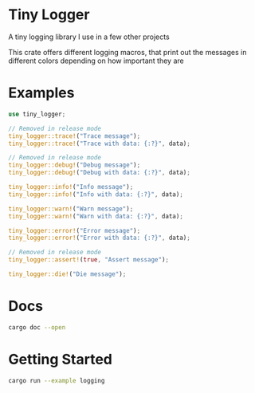 # Tiny Logger
A tiny logging library I use in a few other projects

This crate offers different logging macros,
that print out the messages in different colors depending on how important they are

# Examples
```rust
use tiny_logger;

// Removed in release mode
tiny_logger::trace!("Trace message");
tiny_logger::trace!("Trace with data: {:?}", data);

// Removed in release mode
tiny_logger::debug!("Debug message");
tiny_logger::debug!("Debug with data: {:?}", data);

tiny_logger::info!("Info message");
tiny_logger::info!("Info with data: {:?}", data);

tiny_logger::warn!("Warn message");
tiny_logger::warn!("Warn with data: {:?}", data);

tiny_logger::error!("Error message");
tiny_logger::error!("Error with data: {:?}", data);

// Removed in release mode
tiny_logger::assert!(true, "Assert message");

tiny_logger::die!("Die message");
```

# Docs
```bash
cargo doc --open
```

# Getting Started
```bash
cargo run --example logging
```